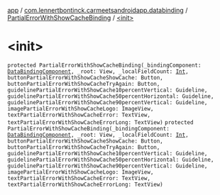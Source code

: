 [app](../../index.md) / [com.lennertbontinck.carmeetsandroidapp.databinding](../index.md) / [PartialErrorWithShowCacheBinding](index.md) / [&lt;init&gt;](./-init-.md)

# &lt;init&gt;

`protected PartialErrorWithShowCacheBinding(_bindingComponent: `[`DataBindingComponent`](../../android.databinding/-data-binding-component.md)`, _root: View, _localFieldCount: `[`Int`](https://kotlinlang.org/api/latest/jvm/stdlib/kotlin/-int/index.html)`, buttonPartialErrorWithShowCacheShowCache: Button, buttonPartialErrorWithShowCacheTryAgain: Button, guidelinePartialErrorWithShowCache10percentVertical: Guideline, guidelinePartialErrorWithShowCache50percentHorizontal: Guideline, guidelinePartialErrorWithShowCache90percentVertical: Guideline, imagePartialErrorWithShowCacheLogo: ImageView, textPartialErrorWithShowCacheError: TextView, textPartialErrorWithShowCacheErrorLong: TextView)`
`protected PartialErrorWithShowCacheBinding(_bindingComponent: `[`DataBindingComponent`](../../android.databinding/-data-binding-component.md)`, _root: View, _localFieldCount: `[`Int`](https://kotlinlang.org/api/latest/jvm/stdlib/kotlin/-int/index.html)`, buttonPartialErrorWithShowCacheShowCache: Button, buttonPartialErrorWithShowCacheTryAgain: Button, guidelinePartialErrorWithShowCache10percentVertical: Guideline, guidelinePartialErrorWithShowCache50percentHorizontal: Guideline, guidelinePartialErrorWithShowCache90percentVertical: Guideline, imagePartialErrorWithShowCacheLogo: ImageView, textPartialErrorWithShowCacheError: TextView, textPartialErrorWithShowCacheErrorLong: TextView)`